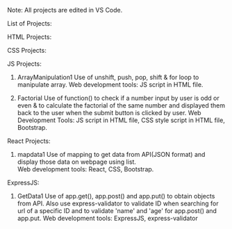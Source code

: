 Note: All projects are edited in VS Code.


List of Projects:


HTML Projects:


CSS Projects:


JS Projects:
1. ArrayManipulation1
Use of unshift, push, pop, shift & for loop to manipulate array.
Web development tools: JS script in HTML file.

2. Factorial
Use of function() to check if a number input by user is odd or even & to calculate the factorial of the same number and displayed them back to the user when the submit button is clicked by user.
Web Development Tools: JS script in HTML file, CSS style script in HTML file, Bootstrap.

React Projects:

1. mapdata1
Use of mapping to get data from API(JSON format) and display those data on webpage using list.  
Web development tools: React, CSS, Bootstrap.

ExpressJS:

1. GetData1
Use of app.get(), app.post() and app.put() to obtain objects from API. Also use express-validator to validate ID when searching for url of a specific ID and to validate 'name' and 'age' for app.post() and app.put.
Web development tools: ExpressJS, express-validator
